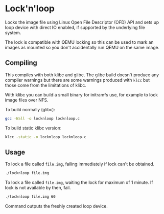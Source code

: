 # Lock'n'loop

Locks the image file using Linux Open File Descriptor (OFD) API and
sets up loop device with direct IO enabled, if supported by the
underlying file system.

The lock is compatible with QEMU locking so this can be used to mark
an images as mounted so you don't accidentally run QEMU on the same
image.

## Compiling

This compiles with both klibc and glibc. The glibc build doesn't
produce any compiler warnings but there are some warnings produced
with `klcc` but those come from the limitations of klibc.

With klibc you can build a small binary for initramfs use, for example
to lock image files over NFS.

To build normally (glibc):

```sh
gcc -Wall -o locknloop locknloop.c
```

To build static klibc version:

```sh
klcc -static -o locknloop locknloop.c
```

## Usage

To lock a file called `file.img`, failing immediately if lock can't be
obtained.

```sh
./locknloop file.img
```

To lock a file called `file.img`, waiting the lock for maximum of 1
minute. If lock is not available by then, fail.

```sh
./locknloop file.img 60
```

Command outputs the freshly created loop device.
